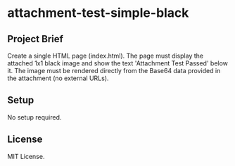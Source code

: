 # attachment-test-simple-black

## Project Brief
Create a single HTML page (index.html). The page must display the attached 1x1 black image and show the text 'Attachment Test Passed' below it. The image must be rendered directly from the Base64 data provided in the attachment (no external URLs).

## Setup
No setup required.

## License
MIT License.